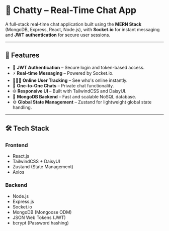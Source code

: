 # 💬 Chatty – Real-Time Chat App

A full-stack real-time chat application built using the **MERN Stack** (MongoDB, Express, React, Node.js), with **Socket.io** for instant messaging and **JWT authentication** for secure user sessions.

---

## 📌 Features

- 🔐 **JWT Authentication** – Secure login and token-based access.
- ⚡ **Real-time Messaging** – Powered by Socket.io.
- 🧑‍🤝‍🧑 **Online User Tracking** – See who's online instantly.
- 💬 **One-to-One Chats** – Private chat functionality.
- 🌐 **Responsive UI** – Built with TailwindCSS and DaisyUI.
- 💾 **MongoDB Backend** – Fast and scalable NoSQL database.
- ⚙️ **Global State Management** – Zustand for lightweight global state handling.

---

## 🛠️ Tech Stack

### Frontend
- React.js
- TailwindCSS + DaisyUI
- Zustand (State Management)
- Axios

### Backend
- Node.js
- Express.js
- Socket.io
- MongoDB (Mongoose ODM)
- JSON Web Tokens (JWT)
- bcrypt (Password hashing)
